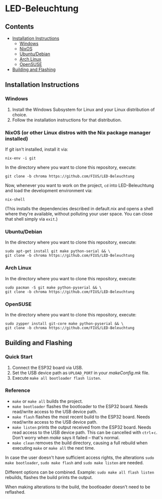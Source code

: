 
# LED-Beleuchtung

## Contents
- [Installation Instructions](#installation-instructions)
    - [Windows](#windows)
    - [NixOS](#nixos)
    - [Ubuntu/Debian](#ubuntudebian)
    - [Arch Linux](#arch)
    - [OpenSUSE](#opensuse)
- [Building and Flashing](#building-and-flashing)

## Installation Instructions

### Windows

1. Install the Windows Subsystem for Linux and your Linux distribution of choice.
2. Follow the installation instructions for that distribution.

### NixOS (or other Linux distros with the Nix package manager installed)

If git isn't installed, install it via:
```
nix-env -i git
```
In the directory where you want to clone this repository, execute:
```
git clone -b chroma https://github.com/FIUS/LED-Beleuchtung
```
Now, whenever you want to work on the project, `cd` into LED-Beleuchtung and load the development environment via:
```
nix-shell
```
(This installs the dependencies described in default.nix and opens a shell where they're available, without polluting your user space. You can close that shell simply via `exit`.)

### Ubuntu/Debian

In the directory where you want to clone this repository, execute:
```
sudo apt-get install git make python-serial && \
git clone -b chroma https://github.com/FIUS/LED-Beleuchtung
```

### Arch Linux

In the directory where you want to clone this repository, execute:
```
sudo pacman -S git make python-pyserial && \
git clone -b chroma https://github.com/FIUS/LED-Beleuchtung
```

### OpenSUSE

In the directory where you want to clone this repository, execute:
```
sudo zypper install git-core make python-pyserial && \
git clone -b chroma https://github.com/FIUS/LED-Beleuchtung
```

## Building and Flashing

### Quick Start
1. Connect the ESP32 board via USB.
2. Set the USB device path as `UPLOAD_PORT` in your *makeConfig.mk* file.
3. Execute `make all bootloader flash listen`.

### Reference
- `make` or `make all` builds the project.
- `make bootloader` flashes the bootloader to the ESP32 board. Needs read/write access to the USB device path.
- `make flash` flashes the most recent build to the ESP32 board. Needs read/write access to the USB device path.
- `make listen` prints the output received from the ESP32 board. Needs read access to the USB device path. This can be cancelled with `ctrl`+`c`. Don't worry when *make* says it failed &ndash; that's normal.
- `make clean` removes the build directory, causing a full rebuild when executing `make` or `make all` the next time.

In case the user doesn't have sufficient access rights, the alterations `sudo make bootloader`, `sudo make flash` and `sudo make listen` are needed.

Different options can be combined. Example: `sudo make all flash listen` rebuilds, flashes the build prints the output.

When making alterations to the build, the bootloader doesn't need to be reflashed.
